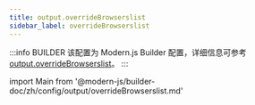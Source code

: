 ```yaml
---
title: output.overrideBrowserslist
sidebar_label: overrideBrowserslist
---
```


:::info BUILDER
该配置为 Modern.js Builder 配置，详细信息可参考 [output.overrideBrowserslist](https://modernjs.dev/builder/zh/api/config-output.html#output-overridebrowserslist)。
:::

import Main from '@modern-js/builder-doc/zh/config/output/overrideBrowserslist.md'

<Main />
